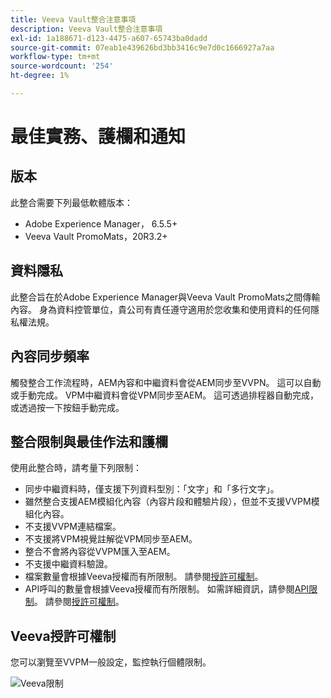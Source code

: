 ```yaml
---
title: Veeva Vault整合注意事項
description: Veeva Vault整合注意事項
exl-id: 1a188671-d123-4475-a607-65743ba0dadd
source-git-commit: 07eab1e439626bd3bb3416c9e7d0c1666927a7aa
workflow-type: tm+mt
source-wordcount: '254'
ht-degree: 1%

---
```


# 最佳實務、護欄和通知

## 版本

此整合需要下列最低軟體版本：

* Adobe Experience Manager， 6.5.5+
* Veeva Vault PromoMats，20R3.2+

## 資料隱私

此整合旨在於Adobe Experience Manager與Veeva Vault PromoMats之間傳輸內容。 身為資料控管單位，貴公司有責任遵守適用於您收集和使用資料的任何隱私權法規。

## 內容同步頻率

觸發整合工作流程時，AEM內容和中繼資料會從AEM同步至VVPN。 這可以自動或手動完成。 VPM中繼資料會從VPM同步至AEM。 這可透過排程器自動完成，或透過按一下按鈕手動完成。

## 整合限制與最佳作法和護欄

使用此整合時，請考量下列限制：

* 同步中繼資料時，僅支援下列資料型別：「文字」和「多行文字」。
* 雖然整合支援AEM模組化內容（內容片段和體驗片段），但並不支援VVPM模組化內容。
* 不支援VVPM連結檔案。
* 不支援將VPM視覺註解從VPM同步至AEM。
* 整合不會將內容從VVPM匯入至AEM。
* 不支援中繼資料驗證。
* 檔案數量會根據Veeva授權而有所限制。 請參閱[授許可權制](#veeva-license-limitations)。
* API呼叫的數量會根據Veeva授權而有所限制。 如需詳細資訊，請參閱[API限制](https://developer.veevavault.com/docs/#what-are-rate-limits)。 請參閱[授許可權制](#veeva-license-limitations)。

## Veeva授許可權制

您可以瀏覽至VVPM一般設定，監控執行個體限制。

![Veeva限制](assets/veeva-limits.png)
